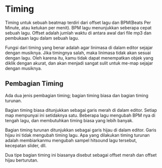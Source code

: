 Timing
=============================

Timing untuk sebuah beatmap terdiri dari offset lagu dan BPM(Beats Per Minute, atau ketukan per menit). BPM lagu menunjukkan seberapa cepat sebuah lagu. Offset adalah jumlah waktu di antara awal dari file mp3 dan pembukaan lagu dalam sebuah lagu.

Fungsi dari timing yang benar adalah agar linimasa di dalam editor sejajar dengan musiknya. Jika timingnya salah, maka linimasa tidak akan sesuai dengan lagu. Oleh karena itu, kamu tidak dapat menempatkan objek yang diklik dengan akurat, dan akan menjadi sangat sulit untuk me-map sejajar dengan musiknya.

Pembagian Timing
----------------

Ada dua jenis pembagian timing; bagian timing biasa dan bagian timing turunan.

Bagian timing biasa ditunjukkan sebagai garis merah di dalam editor. Setiap map mempunyai ini setidaknya satu. Beberapa lagu mengubah BPM nya di tengah lagu, dan membutuhkan timing biasa yang lebih banyak.

Bagian timing turunan ditunjukkan sebagai garis hijau di dalam editor. Garis hijau ini tidak mengubah timing lagu. Apa yang dilakukan timing turunan adalah membiarkanmu mengubah sampel hitsound lagu tersebut, kecepatan slider, dll.

Dua tipe bagian timing ini biasanya disebut sebagai offset merah dan offset hijau berturutan.
